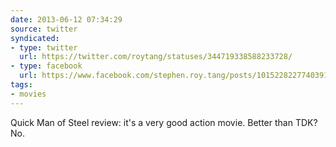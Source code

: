 ```yaml
---
date: 2013-06-12 07:34:29
source: twitter
syndicated:
- type: twitter
  url: https://twitter.com/roytang/statuses/344719338588233728/
- type: facebook
  url: https://www.facebook.com/stephen.roy.tang/posts/10152282277403912
tags:
- movies
---
```


Quick Man of Steel review: it's a very good action movie. Better than TDK? No.
